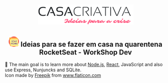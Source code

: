 <h1 align="center"><img src="public/WS Logo.png" alt="Casa Criativa Logo"/></h1>

<h2 align="center">
    <img src="public/stay_home.png" alt="stay home"/></a>
    <b>Ideias para se fazer em casa na quarentena</b> <br> 
    RocketSeat - WorkShop Dev
</h2>

:dart: The main goal is to learn more about [Node.js][1], [React][2], JavaScript and also use Express, Nunjuncks and SQLite.
<br>
Icon made by 
<a href="https://www.flaticon.com/authors/freepik" title="Freepik">Freepik</a> from 
<a href="https://www.flaticon.com/" title="Flaticon"> www.flaticon.com</a>
    
[1]: https://nodejs.org/en/
[2]: https://reactjs.org/

